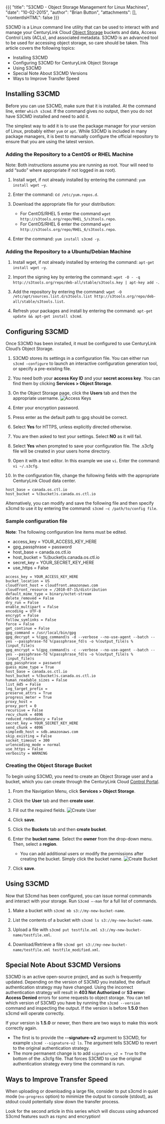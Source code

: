{{{
  "title": "S3CMD - Object Storage Management for Linux Machines",
  "date": "10-02-2015",
  "author": "Brian Button",
  "attachments": [],
  "contentIsHTML": false
}}}

S3CMD is a Linux command line utility that can be used to interact with and manage your CenturyLink Cloud [Object Storage](https://www.ctl.io/object-storage/) buckets and data, Access Control Lists (ACLs), and associated metadata. S3CMD is an advanced tool to be used for accessing object storage, so care should be taken. This article covers the following topics:
* Installing S3CMD
* Configuring S3CMD for CenturyLink Object Storage
* Using S3CMD
* Special Note About S3CMD Versions
* Ways to Improve Transfer Speed

## Installing S3CMD
Before you can use S3CMD, make sure that it is installed. At the command line, enter `which s3cmd`. If the command gives no output, then you do not have S3CMD installed and need to add it.

The simplest way to add it is to use the package manager for your version of Linux, probably either `yum` or `apt`. While S3CMD is included in many package managers, it is best to manually configure the official repository to ensure that you are using the latest version.

### Adding the Repository to a CentOS or RHEL Machine
Note: Both instructions assume you are running as root. Your will need to add “sudo” where appropriate if not logged in as root).
1. Install wget, if not already installed by entering the command: `yum install wget –y`.

2. Enter the command: c`d /etc/yum.repos.d`.

3. Download the appropriate file for your distribution:
   * For CentOS/RHEL 5 enter the command `wget http://s3tools.org/repo/RHEL_5/s3tools.repo`.
   * For CentOS/RHEL 6 enter the command `wget http://s3tools.org/repo/RHEL_6/s3tools.repo`.

4. Enter the command: `yum install s3cmd -y`.

### Adding the Repository to a Ubuntu/Debian Machine
1. Install wget, if not already installed by entering the command:  `apt-get install wget –y`.

2. Import the signing key by entering the command: `wget -O - -q http://s3tools.org/repo/deb-all/stable/s3tools.key | apt-key add -`.

3. Add the repository by entering the command: `wget -O /etc/apt/sources.list.d/s3tools.list http://s3tools.org/repo/deb-all/stable/s3tools.list`.

4. Refresh your packages and install by entering the command: `apt-get update && apt-get install s3cmd`.

## Configuring S3CMD
Once S3CMD has been installed, it must be configured to use CenturyLink Cloud’s Object Storage.
1. S3CMD stores its settings in a configuration file. You can either run `s3cmd –configure` to launch an interactive configuration generation tool, or specify a pre-existing file.

2. You need both your **access Key ID** and your **secret access key**. You can find them by clicking **Services > Object Storage**.

3. On the Object Storage page, click the **Users** tab and then the appropriate username.
   ![Access Keys](../images/kb-object-storage-access-keys.png)

4. Enter your encryption password.

5. Press enter as the default path to gpg should be correct.

6. Select **Yes** for HTTPS, unless explicitly directed otherwise.

7. You are then asked to test your settings. Select **NO** as it will fail.

8. Select **Yes** when prompted to save your configuration file. The .s3cfg file will be created in your users home directory.

9. Open it with a text editor. In this example we use `vi`. Enter the command: `vi ~/.s3cfg`.

10. In the configuration file, change the following fields with the appropriate CenturyLink Cloud data center.
   ```
   host_base = canada.os.ctl.io
   host_bucket = %(bucket)s.canada.os.ctl.io
   ```

   Alternatively, you can modify and save the following file and then specify s3cmd to use it by entering the command: `s3cmd –c /path/to/config file`.

### Sample configuration file
**Note**: The following configuration line items must be edited.
* access_key = YOUR_ACCESS_KEY_HERE
* gpg_passphrase = password
* host_base = canada.os.ctl.io
* host_bucket = %(bucket)s.canada.os.ctl.io
* secret_key = YOUR_SECRET_KEY_HERE
* use_https = False

```
access_key = YOUR_ACCESS_KEY_HERE
bucket_location = US
cloudfront_host = cloudfront.amazonaws.com
cloudfront_resource = /2010-07-15/distribution
default_mime_type = binary/octet-stream
delete_removed = False
dry_run = False
enable_multipart = False
encoding = UTF-8
encrypt = False
follow_symlinks = False
force = False
get_continue = False
gpg_command = /usr/local/bin/gpg
gpg_decrypt = %(gpg_command)s -d --verbose --no-use-agent --batch --yes --passphrase-fd %(passphrase_fd)s -o %(output_file)s %(input_file)s
gpg_encrypt = %(gpg_command)s -c --verbose --no-use-agent --batch --yes --passphrase-fd %(passphrase_fd)s -o %(output_file)s %(input_file)s
gpg_passphrase = password
guess_mime_type = True
host_base = canada.os.ctl.io
host_bucket = %(bucket)s.canada.os.ctl.io
human_readable_sizes = False
list_md5 = False
log_target_prefix =
preserve_attrs = True
progress_meter = True
proxy_host =
proxy_port = 0
recursive = False
recv_chunk = 4096
reduced_redundancy = False
secret_key = YOUR_SECRET_KEY_HERE
send_chunk = 4096
simpledb_host = sdb.amazonaws.com
skip_existing = False
socket_timeout = 300
urlencoding_mode = normal
use_https = False
verbosity = WARNING
```

### Creating the Object Storage Bucket
To begin using S3CMD, you need to create an Object Storage user and a bucket, which you can create through the CenturyLink Cloud [Control Portal](https://control.ctl.io/).

1. From the Navigation Menu, click  **Services > Object Storage**.

2. Click the **User** tab and then **create user**.

3. Fill out the required fields.
   ![Create User](../images/kb-object-storage-create-user.png)

4. Click **save**.

5. Click the **Buckets** tab and then **create bucket**.

6. Enter the **bucket name**. Select the **owner** from the drop-down menu. Then, select a **region**.
   * You can add additional users or modify the permissions after creating the bucket. Simply click the bucket name.
   ![Create Bucket](../images/kb-object-storage-create-bucket.png)

7. Click **save**.

## Using S3CMD
Now that S3cmd has been configured, you can issue normal commands and interact with your storage. Run `S3cmd –-man` for a full list of commands.
1. Make a bucket with `s3cmd mb s3://my-new-bucket-name`.

2. List the contents of a bucket with `s3cmd ls s3://my-new-bucket-name`.

3. Upload a file with `s3cmd put testfile.xml s3://my-new-bucket-name/testfile.xml`.

4. Download/Retrieve a file `s3cmd get s3://my-new-bucket-name/testfile.xml testfile_modified.xml`.

## Special Note About S3CMD Versions
S3CMD is an active open-source project, and as such is frequently updated. Depending on the version of S3CMD you installed, the default authentication strategy may have changed. Using the incorrect authentication strategy will result in **403 Not Authorized** or **S3 error: Access Denied** errors for some requests to object storage. You can tell which version of S3CMD you have by running the `s3cmd --version` command and inspecting the output. If the version is before **1.5.0** then s3cmd will operate correctly.

If your version is **1.5.0** or newer, then there are two ways to make this work correctly again.
* The first is to provide the **--signature-v2** argument to S3CMD, for example `s3cmd --signature-v2 ls`. The argument tells S3CMD to revert to the original authentication strategy.
* The more permanent change is to add `signature_v2 = True` to the bottom of the .s3cfg file. That forces S3CMD to use the original authentication strategy every time the command is run.

## Ways to Improve Transfer Speed
When uploading or downloading a large file, consider to put s3cmd in quiet mode (`no-progress` option) to minimize the output to console (stdout), as stdout could potentially slow down the transfer process.

Look for the second article in this series which will discuss using advanced S3cmd features such as rsync and encryption!
